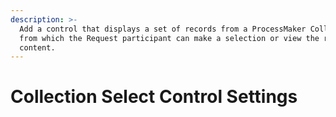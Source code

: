```yaml
---
description: >-
  Add a control that displays a set of records from a ProcessMaker Collection
  from which the Request participant can make a selection or view the record
  content.
---
```


# Collection Select Control Settings

